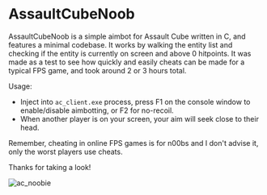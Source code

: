 # AssaultCubeNoob
AssaultCubeNoob is a simple aimbot for Assault Cube written in C, and features a minimal codebase. It works by walking the entity list and checking if the entity is currently on screen and above 0 hitpoints. It was made as a test to see how quickly and easily cheats can be made for a typical FPS game, and took around 2 or 3 hours total.

Usage:  
- Inject into `ac_client.exe` process, press F1 on the console window to enable/disable aimbotting, or F2 for no-recoil.  
- When another player is on your screen, your aim will seek close to their head.  

Remember, cheating in online FPS games is for n00bs and I don't advise it, only the worst players use cheats.

Thanks for taking a look!

![ac_noobie](https://github.com/AlSch092/AssaultCubeNoob/assets/94417808/fa8dbba5-83cf-4801-b833-8c1fa867161d)
